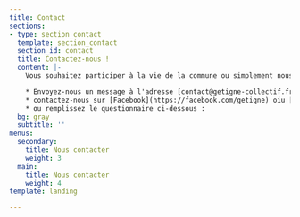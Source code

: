 ```yaml
---
title: Contact
sections:
- type: section_contact
  template: section_contact
  section_id: contact
  title: Contactez-nous !
  content: |-
    Vous souhaitez participer à la vie de la commune ou simplement nous contacter ? 3 choix :

    * Envoyez-nous un message à l'adresse [contact@getigne-collectif.fr](mailto:contact@getigne-collectif.fr)
    * contactez-nous sur [Facebook](https://facebook.com/getigne) oiu [Twitter](https://twitter.com/getigne)
    * ou remplissez le questionnaire ci-dessous :
  bg: gray
  subtitle: ''
menus:
  secondary:
    title: Nous contacter
    weight: 3
  main:
    title: Nous contacter
    weight: 4
template: landing

---
```

